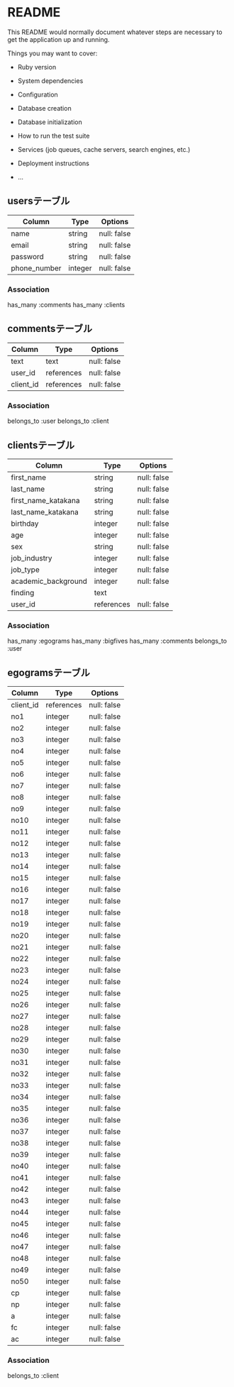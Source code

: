 # README

This README would normally document whatever steps are necessary to get the
application up and running.

Things you may want to cover:

* Ruby version

* System dependencies

* Configuration

* Database creation

* Database initialization

* How to run the test suite

* Services (job queues, cache servers, search engines, etc.)

* Deployment instructions

* ...

## usersテーブル

|Column|Type|Options|
|------|----|-------|
|name|string|null: false|
|email|string|null: false|
|password|string|null: false|
|phone_number|integer|null: false|

### Association
has_many :comments
has_many :clients

## commentsテーブル

|Column|Type|Options|
|------|----|-------|
|text|text|null: false|
|user_id|references|null: false|
|client_id|references|null: false|

### Association
belongs_to :user
belongs_to :client

## clientsテーブル

|Column|Type|Options|
|------|----|-------|
|first_name|string|null: false|
|last_name|string|null: false|
|first_name_katakana|string|null: false|
|last_name_katakana|string|null: false|
|birthday|integer|null: false|
|age|integer|null: false|
|sex|string|null: false|
|job_industry|integer|null: false|
|job_type|integer|null: false|
|academic_background|integer|null: false|
|finding|text||
|user_id|references|null: false|

### Association
has_many :egograms
has_many :bigfives
has_many :comments
belongs_to :user

## egogramsテーブル

|Column|Type|Options|
|------|----|-------|
|client_id|references|null: false|
|no1|integer|null: false|
|no2|integer|null: false|
|no3|integer|null: false|
|no4|integer|null: false|
|no5|integer|null: false|
|no6|integer|null: false|
|no7|integer|null: false|
|no8|integer|null: false|
|no9|integer|null: false|
|no10|integer|null: false|
|no11|integer|null: false|
|no12|integer|null: false|
|no13|integer|null: false|
|no14|integer|null: false|
|no15|integer|null: false|
|no16|integer|null: false|
|no17|integer|null: false|
|no18|integer|null: false|
|no19|integer|null: false|
|no20|integer|null: false|
|no21|integer|null: false|
|no22|integer|null: false|
|no23|integer|null: false|
|no24|integer|null: false|
|no25|integer|null: false|
|no26|integer|null: false|
|no27|integer|null: false|
|no28|integer|null: false|
|no29|integer|null: false|
|no30|integer|null: false|
|no31|integer|null: false|
|no32|integer|null: false|
|no33|integer|null: false|
|no34|integer|null: false|
|no35|integer|null: false|
|no36|integer|null: false|
|no37|integer|null: false|
|no38|integer|null: false|
|no39|integer|null: false|
|no40|integer|null: false|
|no41|integer|null: false|
|no42|integer|null: false|
|no43|integer|null: false|
|no44|integer|null: false|
|no45|integer|null: false|
|no46|integer|null: false|
|no47|integer|null: false|
|no48|integer|null: false|
|no49|integer|null: false|
|no50|integer|null: false|
|cp|integer|null: false|
|np|integer|null: false|
|a|integer|null: false|
|fc|integer|null: false|
|ac|integer|null: false|

### Association
belongs_to :client